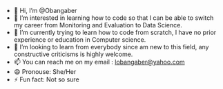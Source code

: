 - 👋 Hi, I’m @Obangaber
- 👀 I’m interested in learning how to code so that I can be able to switch my career from Monitoring and Evaluation to Data Science.
- 🌱 I’m currently trying to learn how to code from scratch, I have no prior experience or education in  Computer science.
- 💞️ I’m looking to  learn from everybody since am new to this field, any constructive criticisms is highly welcome.
- 📫 You can reach me on my email : lobangaber@yahoo.com
- 😄 Pronouse: She/Her
- ⚡ Fun fact: Not so sure

<!---
Obangaber/Obangaber is a ✨ special ✨ repository because its `README.md` (this file) appears on your GitHub profile.
You can click the Preview link to take a look at your changes.
--->
